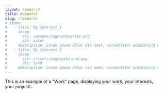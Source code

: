 ```yaml
---
layout: research
title: Research
slug: /research
# items:
#   - title: My Interest 1
#     image:
#       src: /assets/img/work/water.png
#       alt: water
#     description: Lorem ipsum dolor sit amet, consectetur adipiscing elit, sed do eiusmod tempor incididunt ut labore et dolore magna aliqua. Ut enim ad minim veniam, quis nostrud exercitation ullamco laboris nisi ut aliquip ex ea commodo consequat.
#   - title: My Interest 2
#     image:
#       src: /assets/img/work/sand.png
#       alt: sand
#     description: Lorem ipsum dolor sit amet, consectetur adipiscing elit, sed do eiusmod tempor incididunt ut labore et dolore magna aliqua. Ut enim ad minim veniam, quis nostrud exercitation ullamco laboris nisi ut aliquip ex ea commodo consequat. Duis aute irure dolor in reprehenderit in voluptate velit esse cillum dolore eu fugiat nulla pariatur.
---
```


This is an example of a "Work" page, displaying your work, your interests, your projects.
<br />
<br />
